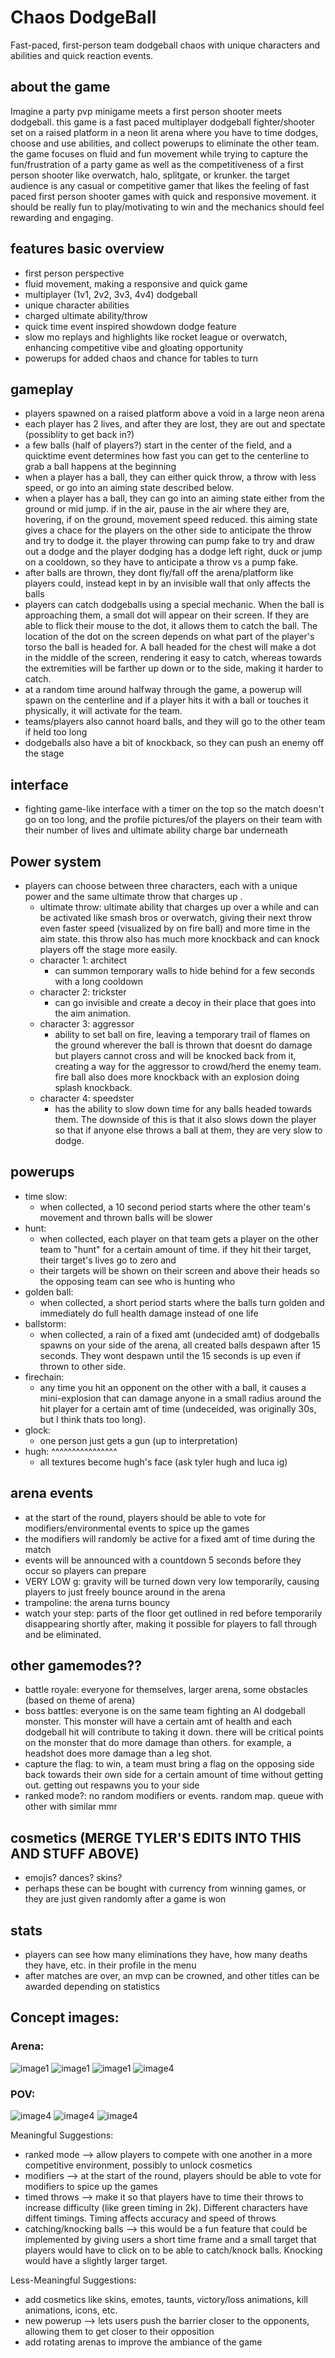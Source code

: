 # Chaos DodgeBall

Fast-paced, first-person team dodgeball chaos with unique characters and abilities and quick reaction events.

## about the game

Imagine a party pvp minigame meets a first person shooter meets dodgeball. this game is a fast paced multiplayer dodgeball fighter/shooter set on a raised platform in a neon lit arena where you have to time dodges, choose and use abilities, and collect powerups to eliminate the other team. the game focuses on fluid and fun movement while trying to capture the fun/frustration of a party game as well as the competitiveness of a first person shooter like overwatch, halo, splitgate, or krunker. the target audience is any casual or competitive gamer that likes the feeling of fast paced first person shooter games with quick and responsive movement. it should be really fun to play/motivating to win and the mechanics should feel rewarding and engaging.

## features basic overview

- first person perspective
- fluid movement, making a responsive and quick game
- multiplayer (1v1, 2v2, 3v3, 4v4) dodgeball
- unique character abilities
- charged ultimate ability/throw
- quick time event inspired showdown dodge feature
- slow mo replays and highlights like rocket league or overwatch, enhancing competitive vibe and gloating opportunity
- powerups for added chaos and chance for tables to turn

## gameplay

- players spawned on a raised platform above a void in a large neon arena
- each player has 2 lives, and after they are lost, they are out and spectate (possiblity to get back in?)
- a few balls (half of players?) start in the center of the field, and a quicktime event determines how fast you can get to the centerline to grab a ball happens at the beginning
- when a player has a ball, they can either quick throw, a throw with less speed, or go into an aiming state described below.
- when a player has a ball, they can go into an aiming state either from the ground or mid jump. if in the air, pause in the air where they are, hovering, if on the ground, movement speed reduced. this aiming state gives a chace for the players on the other side to anticipate the throw and try to dodge it. the player throwing can pump fake to try and draw out a dodge and the player dodging has a dodge left right, duck or jump on a cooldown, so they have to anticipate a throw vs a pump fake.
- after balls are thrown, they dont fly/fall off the arena/platform like players could, instead kept in by an invisible wall that only affects the balls
- players can catch dodgeballs using a special mechanic. When the ball is approaching them, a small dot will appear on their screen. If they are able to flick their mouse to the dot, it allows them to catch the ball. The location of the dot on the screen depends on what part of the player's torso the ball is headed for. A ball headed for the chest will make a dot in the middle of the screen, rendering it easy to catch, whereas towards the extremities will be farther up down or to the side, making it harder to catch.
- at a random time around halfway through the game, a powerup will spawn on the centerline and if a player hits it with a ball or touches it physically, it will activate for the team.
- teams/players also cannot hoard balls, and they will go to the other team if held too long
- dodgeballs also have a bit of knockback, so they can push an enemy off the stage

## interface

- fighting game-like interface with a timer on the top so the match doesn't go on too long, and the profile pictures/of the players on their team with their number of lives and ultimate ability charge bar underneath

## Power system

- players can choose between three characters, each with a unique power and the same ultimate throw that charges up .
    - ultimate throw: ultimate ability that charges up over a while and can be activated like smash bros or overwatch, giving their next throw even faster speed (visualized by on fire ball) and more time in the aim state. this throw also has much more knockback and can knock players off the stage more easily.
    - character 1: architect
        - can summon temporary walls to hide behind for a few seconds with a long cooldown
    - character 2: trickster
        - can go invisible and create a decoy in their place that goes into the aim animation.
    - character 3: aggressor
        - ability to set ball on fire, leaving a temporary trail of flames on the ground wherever the ball is thrown that doesnt do damage but players cannot cross and will be knocked back from it, creating a way for the aggressor to crowd/herd the enemy team. fire ball also does more knockback with an explosion doing splash knockback.
    - character 4: speedster
        - has the ability to slow down time for any balls headed towards them. The downside of this is that it also slows down the player so that if anyone else throws a ball at them, they are very slow to dodge.

## powerups

- time slow:
  - when collected, a 10 second period starts where the other team's movement and thrown balls will be slower
- hunt:
  - when collected, each player on that team gets a player on the other team to "hunt" for a certain amount of time. if they hit their target, their target's lives go to zero and
  - their targets will be shown on their screen and above their heads so the opposing team can see who is hunting who
- golden ball:
  - when collected, a short period starts where the balls turn golden and immediately do full health damage instead of one life
- ballstorm:
  - when collected, a rain of a fixed amt (undecided amt) of dodgeballs spawns on your side of the arena, all created balls despawn after 15 seconds. They wont despawn until the 15 seconds is up even if thrown to other side.
- firechain:
    - any time you hit an opponent on the other with a ball, it causes a mini-explosion that can damage anyone in a small radius around the hit player for a certain amt of time (undeceided, was originally 30s, but I think thats too long).
- glock:
    - one person just gets a gun (up to interpretation)
- hugh:                                 ^^^^^^^^^^^^^^^^
    - all textures become hugh's face (ask tyler hugh and luca ig)

## arena events

- at the start of the round, players should be able to vote for modifiers/environmental events to spice up the games
- the modifiers will randomly be active for a fixed amt of time during the match
- events will be announced with a countdown 5 seconds before they occur so players can prepare
- VERY LOW g: gravity will be turned down very low temporarily, causing players to just freely bounce around in the arena
- trampoline: the arena turns bouncy
- watch your step: parts of the floor get outlined in red before temporarily disappearing shortly after, making it possible for players to fall through and be eliminated.

## other gamemodes??

- battle royale: everyone for themselves, larger arena, some obstacles (based on theme of arena)
- boss battles: everyone is on the same team fighting an AI dodgeball monster. This monster will have a certain amt of health and each dodgeball hit will contribute to taking it down. there will be critical points on the monster that do more damage than others. for example, a headshot does more damage than a leg shot.
- capture the flag: to win, a team must bring a flag on the opposing side back towards their own side for a certain amount of time without getting out. getting out respawns you to your side
- ranked mode?: no random modifiers or events. random map. queue with other with similar mmr

## cosmetics (MERGE TYLER'S EDITS INTO THIS AND STUFF ABOVE)

- emojis? dances? skins?
- perhaps these can be bought with currency from winning games, or they are just given randomly after a game is won

## stats

- players can see how many eliminations they have, how many deaths they have, etc. in their profile in the menu
- after matches are over, an mvp can be crowned, and other titles can be awarded depending on statistics

## Concept images:

### Arena:

![image1](Image1.png)
![image1](Image2.png)
![image1](Image3.png)
![image4](Image4.jpeg)

### POV:

![image4](Image5.jpeg)
![image4](Image6.png)
![image4](Image7.png)

Meaningful Suggestions:
 - ranked mode --> allow players to compete with one another in a more competitive environment, possibly to unlock cosmetics
 - modifiers --> at the start of the round, players should be able to vote for modifiers to spice up the games
 - timed throws --> make it so that players have to time their throws to increase difficulty (like green timing in 2k). Different characters have diffent timings. Timing affects accuracy and speed of throws
 - catching/knocking balls --> this would be a fun feature that could be implemented by giving users a short time frame and a small target that players would have to click on to be able to catch/knock balls. Knocking would have a slightly larger target.

 Less-Meaningful Suggestions:
 - add cosmetics like skins, emotes, taunts, victory/loss animations, kill animations, icons, etc.
 - new powerup --> lets users push the barrier closer to the opponents, allowing them to get closer to their opposition
 - add rotating arenas to improve the ambiance of the game
